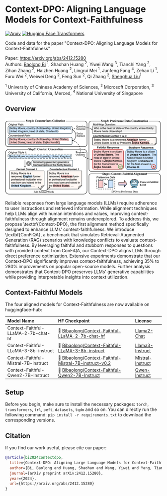 Context-DPO: Aligning Language Models for Context-Faithfulness
===

[![Arxiv](https://img.shields.io/badge/arXiv-2412.15280-B21A1B)](https://arxiv.org/abs/2412.15280)
[![Hugging Face Transformers](https://img.shields.io/badge/%F0%9F%A4%97-Transformers-blue)](https://github.com/huggingface/transformers)

Code and data for the paper "Context-DPO: Aligning Language Models for Context-Faithfulness"

Paper: https://arxiv.org/abs/2412.15280  
Authors: [Baolong Bi](https://byronbbl.github.io/) $^{1}$, Shaohan Huang $^{2}$, Yiwei Wang $^{3}$, Tianchi Yang $^{2}$, Zihan Zhang $^{2}$, Haizhen Huang $^{2}$, Lingrui Mei $^{1}$, Junfeng Fang $^{4}$, Zehao Li $^{1}$, Furu Wei $^{2}$, Weiwei Deng $^{2}$, Feng Sun $^{2}$, Qi Zhang $^{2}$, [Shenghua Liu](https://shenghua-liu.github.io/)$^{1}$  

$^1$ University of Chinese Academy of Sciences, $^2$ Microsoft Corporation, $^3$ University of California, Merced, $^4$ National University of Singapore  

## Overview

![Context-DPO](overview.jpg)

Reliable responses from large language models (LLMs) require adherence to user instructions and retrieved information. While alignment techniques help LLMs align with human intentions and values, improving context-faithfulness through alignment remains underexplored. To address this, we propose \textbf{Context-DPO}, the first alignment method specifically designed to enhance LLMs' context-faithfulness. We introduce \textbf{ConFiQA}, a benchmark that simulates Retrieval-Augmented Generation (RAG) scenarios with knowledge conflicts to evaluate context-faithfulness. By leveraging faithful and stubborn responses to questions with provided context from ConFiQA, our Context-DPO aligns LLMs through direct preference optimization. Extensive experiments demonstrate that our Context-DPO significantly improves context-faithfulness, achieving 35\% to 280\% improvements on popular open-source models. Further analysis demonstrates that Context-DPO preserves LLMs' generative capabilities while providing interpretable insights into context utilization.

## Context-Faithful Models
The four aligned models for Context-Faithfulness are now available on huggingface-hub:

| Model Name                | HF Checkpoint                                                                              | License |
|:--------------------------|:-------------------------------------------------------------------------------------------| :--- |
| Context-Faithful-LLaMA-2-7b-chat-hf | 🤗 [Bibaolong/Context-Faithful-LLaMA-2-7b-chat-hf](https://huggingface.co/Bibaolong/Context-Faithful-LLaMA-2-7b-chat-hf) | [Llama2-Chat](https://ai.meta.com/resources/models-and-libraries/llama-downloads/)|
| Context-Faithful-LLaMA-3-8b-instruct  | 🤗 [Bibaolong/Context-Faithful-LLaMA-3-8b-instruct](https://huggingface.co/Bibaolong/Context-Faithful-LLaMA-3-8b-instruct)         | [Llama3-Instruct](https://ai.meta.com/resources/models-and-libraries/llama-downloads/)|
| Context-Faithful-Mistral-7B-instruct  | 🤗 [Bibaolong/Context-Faithful-Mistral-7B-instruct-v0.2](https://huggingface.co/Bibaolong/Context-Faithful-Mistral-7B-instruct-v0.2)         | [Mistral-Instruct](https://mistral.ai/contact/)|
| Context-Faithful-Qwen2-7B-Instruct  | 🤗 [Bibaolong/Context-Faithful-Qwen2-7B-Instruct](https://huggingface.co/Bibaolong/Context-Faithful-Qwen2-7B-Instruct)         | [Qwen-Instruct](https://github.com/QwenLM/Qwen/blob/main/LICENSE)|

## Setup

Before you begin, make sure to install the necessary packages: `torch`, `transformers`, `trl`, `peft`, `datasets`, `tqdm` and so on. You can directly run the following command: `pip install -r requirements.txt` to download the corresponding versions.


## Citation
If you find our work useful, please cite our paper:
```bibtex
@article{bi2024contextdpo,
  title={Context-DPO: Aligning Large Language Models for Context-Faithfulness},
  author={Bi, Baolong and Huang, Shaohan and Wang, Yiwei and Yang, Tianchi and Zhang, Zihan and Huang, Haizhen and Mei, Lingrui and Fang, Junfeng and Li, Zehao and Wei, Furu and Deng, Weiwei and Sun, Feng and Zhang, Qi and Liu, Shenghua},
  journal={arXiv preprint arXiv:2412.15280},
  year={2024},
  url={https://arxiv.org/abs/2412.15280}
}
```
